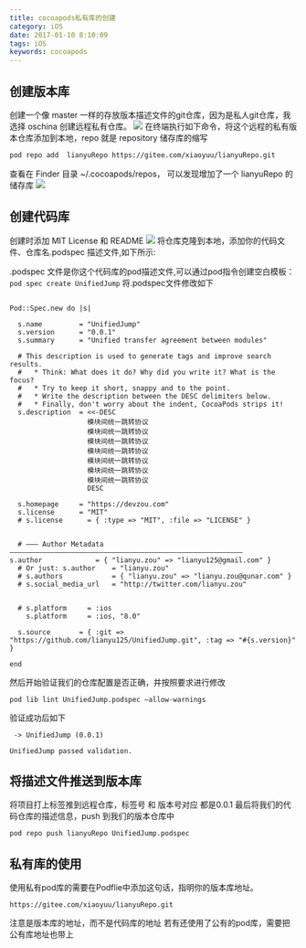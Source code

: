 ```yaml
---
title: cocoapods私有库的创建
category: iOS
date: 2017-01-10 8:10:09
tags: iOS
keywords: cocoapods
---
```

## 创建版本库
创建一个像 master 一样的存放版本描述文件的git仓库，因为是私人git仓库，我选择 oschina 创建远程私有仓库。
![](http://okjl482qy.bkt.clouddn.com/cocoapods_repo_01.png)
在终端执行如下命令，将这个远程的私有版本仓库添加到本地，repo 就是 repository 储存库的缩写
```bash
pod repo add  lianyuRepo https://gitee.com/xiaoyuu/lianyuRepo.git
```
查看在 Finder 目录 ~/.cocoapods/repos， 可以发现增加了一个 lianyuRepo 的储存库
![](http://okjl482qy.bkt.clouddn.com/cocoapods_repo_02.png)
## 创建代码库
创建时添加 MIT License 和 README
![](http://okjl482qy.bkt.clouddn.com/cocoapods_repo_03.png)
将仓库克隆到本地，添加你的代码文件、仓库名.podspec 描述文件,如下所示:


.podspec 文件是你这个代码库的pod描述文件,可以通过pod指令创建空白模板：
`pod spec create UnifiedJump`
将.podspec文件修改如下

```

Pod::Spec.new do |s|

  s.name         = "UnifiedJump"
  s.version      = "0.0.1"
  s.summary      = "Unified transfer agreement between modules"

  # This description is used to generate tags and improve search results.
  #   * Think: What does it do? Why did you write it? What is the focus?
  #   * Try to keep it short, snappy and to the point.
  #   * Write the description between the DESC delimiters below.
  #   * Finally, don't worry about the indent, CocoaPods strips it!
  s.description  = <<-DESC
                   模块间统一跳转协议
                   模块间统一跳转协议
                   模块间统一跳转协议
                   模块间统一跳转协议
                   模块间统一跳转协议
                   模块间统一跳转协议
                   模块间统一跳转协议
                   DESC

  s.homepage     = "https://devzou.com"
  s.license      = "MIT"
  # s.license      = { :type => "MIT", :file => "LICENSE" }


  # ――― Author Metadata  ―――――――――――――――――――――――――――――――――――――――――――――――――――――――――      s.author             = { "lianyu.zou" => "lianyu125@gmail.com" }
  # Or just: s.author    = "lianyu.zou"
  # s.authors            = { "lianyu.zou" => "lianyu.zou@qunar.com" }
  # s.social_media_url   = "http://twitter.com/lianyu.zou"


  # s.platform     = :ios
    s.platform     = :ios, "8.0"

  s.source       = { :git => "https://github.com/lianyu125/UnifiedJump.git", :tag => "#{s.version}" }

end
```
然后开始验证我们的仓库配置是否正确，并按照要求进行修改
```
pod lib lint UnifiedJump.podspec —allow-warnings
```
验证成功后如下
```
 -> UnifiedJump (0.0.1)

UnifiedJump passed validation.
```
## 将描述文件推送到版本库
将项目打上标签推到远程仓库，标签号 和 版本号对应 都是0.0.1
最后将我们的代码仓库的描述信息，push 到我们的版本仓库中

```
pod repo push lianyuRepo UnifiedJump.podspec
```
## 私有库的使用
使用私有pod库的需要在Podflie中添加这句话，指明你的版本库地址。
```
https://gitee.com/xiaoyuu/lianyuRepo.git
```
注意是版本库的地址，而不是代码库的地址
若有还使用了公有的pod库，需要把公有库地址也带上

